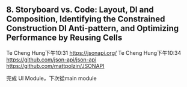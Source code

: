 ## 8. Storyboard vs. Code: Layout, DI and Composition, Identifying the Constrained Construction DI Anti-pattern, and Optimizing Performance by Reusing Cells


Te Cheng Hung下午10:31
https://jsonapi.org/
Te Cheng Hung下午10:34
https://github.com/json-api/json-api
https://github.com/mattpolzin/JSONAPI


完成 UI Module，下次從main module
